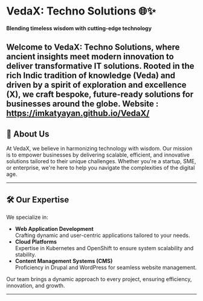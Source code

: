 # VedaX: Techno Solutions 🌐✨  
**Blending timeless wisdom with cutting-edge technology**  

Welcome to **VedaX: Techno Solutions**, where ancient insights meet modern innovation to deliver transformative IT solutions. Rooted in the rich Indic tradition of knowledge (Veda) and driven by a spirit of exploration and excellence (X), we craft bespoke, future-ready solutions for businesses around the globe.
Website : https://imkatyayan.github.io/VedaX/
---

## 🌟 About Us  
At VedaX, we believe in harmonizing technology with wisdom. Our mission is to empower businesses by delivering scalable, efficient, and innovative solutions tailored to their unique challenges. Whether you're a startup, SME, or enterprise, we're here to help you navigate the complexities of the digital age.

---

## 🛠️ Our Expertise  
We specialize in:  
- **Web Application Development**  
  Crafting dynamic and user-centric applications tailored to your needs.  
- **Cloud Platforms**  
  Expertise in Kubernetes and OpenShift to ensure system scalability and stability.  
- **Content Management Systems (CMS)**  
  Proficiency in Drupal and WordPress for seamless website management.  

Our team brings a dynamic approach to every project, ensuring efficiency, innovation, and growth.

---

